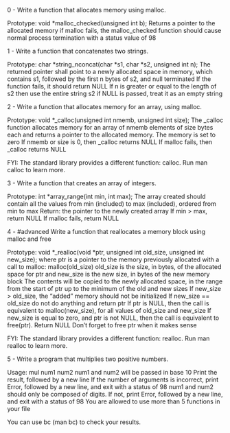 0 - Write a function that allocates memory using malloc.

Prototype: void *malloc_checked(unsigned int b); Returns a pointer to the allocated memory if malloc fails, the malloc_checked function should cause normal process termination with a status value of 98

1 - Write a function that concatenates two strings.

Prototype: char *string_nconcat(char *s1, char *s2, unsigned int n); The returned pointer shall point to a newly allocated space in memory, which contains s1, followed by the first n bytes of s2, and null terminated If the function fails, it should return NULL If n is greater or equal to the length of s2 then use the entire string s2 if NULL is passed, treat it as an empty string

2 - Write a function that allocates memory for an array, using malloc.

Prototype: void *_calloc(unsigned int nmemb, unsigned int size); The _calloc function allocates memory for an array of nmemb elements of size bytes each and returns a pointer to the allocated memory. The memory is set to zero If nmemb or size is 0, then _calloc returns NULL If malloc fails, then _calloc returns NULL

FYI: The standard library provides a different function: calloc. Run man calloc to learn more.

3 - Write a function that creates an array of integers.

Prototype: int *array_range(int min, int max); The array created should contain all the values from min (included) to max (included), ordered from min to max Return: the pointer to the newly created array If min > max, return NULL If malloc fails, return NULL

4 - #advanced Write a function that reallocates a memory block using malloc and free

Prototype: void *_realloc(void *ptr, unsigned int old_size, unsigned int new_size); where ptr is a pointer to the memory previously allocated with a call to malloc: malloc(old_size) old_size is the size, in bytes, of the allocated space for ptr and new_size is the new size, in bytes of the new memory block The contents will be copied to the newly allocated space, in the range from the start of ptr up to the minimum of the old and new sizes If new_size > old_size, the “added” memory should not be initialized If new_size == old_size do not do anything and return ptr If ptr is NULL, then the call is equivalent to malloc(new_size), for all values of old_size and new_size If new_size is equal to zero, and ptr is not NULL, then the call is equivalent to free(ptr). Return NULL Don’t forget to free ptr when it makes sense

FYI: The standard library provides a different function: realloc. Run man realloc to learn more.

5 - Write a program that multiplies two positive numbers.

Usage: mul num1 num2 num1 and num2 will be passed in base 10 Print the result, followed by a new line If the number of arguments is incorrect, print Error, followed by a new line, and exit with a status of 98 num1 and num2 should only be composed of digits. If not, print Error, followed by a new line, and exit with a status of 98 You are allowed to use more than 5 functions in your file

You can use bc (man bc) to check your results.
